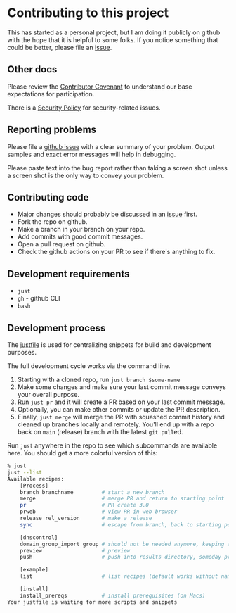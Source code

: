 # Contributing to this project

This has started as a personal project, but I am doing it publicly on github
with the hope that it is helpful to some folks.  If you notice something that
could be better, please file an [issue](../../../issues).

## Other docs

Please review the [Contributor Covenant](CODE_OF_CONDUCT.md) to understand our
base expectations for participation.

There is a [Security Policy](SECURITY.md) for security-related issues.

## Reporting problems

Please file a [github issue](../../../issues) with a clear summary of your problem.
Output samples and exact error messages will help in debugging.

Please paste text into the bug report rather than taking a screen shot
unless a screen shot is the only way to convey your problem.

## Contributing code

- Major changes should probably be discussed in an [issue](../../../issues) first.
- Fork the repo on github.
- Make a branch in your branch on your repo.
- Add commits with good commit messages.
- Open a pull request on github.
- Check the github actions on your PR to see if there's anything to fix.

## Development requirements

- `just`
- `gh` - github CLI
- `bash`

## Development process

The [justfile](../justfile) is used for centralizing snippets for build
and development purposes.

The full development cycle works via the command line.

1. Starting with a cloned repo, run `just branch $some-name`
1. Make some changes and make sure your last commit message conveys your
   overall purpose.
1. Run `just pr` and it will create a PR based on your last commit message.
1. Optionally, you can make other commits or update the PR description.
1. Finally, `just merge` will merge the PR with squashed commit history and
   cleaned up branches locally and remotely.  You'll end up with a repo back
   on `main` (release) branch with the latest `git pull`ed.

Run `just` anywhere in the repo to see which subcommands are available here.
You should get a more colorful version of this:

```bash
% just
just --list
Available recipes:
    [Process]
    branch branchname         # start a new branch
    merge                     # merge PR and return to starting point
    pr                        # PR create 3.0
    prweb                     # view PR in web browser
    release rel_version       # make a release
    sync                      # escape from branch, back to starting point

    [dnscontrol]
    domain_group_import group # should not be needed anymore, keeping as example
    preview                   # preview
    push                      # push into results directory, someday production

    [example]
    list                      # list recipes (default works without naming it)

    [install]
    install_prereqs           # install prerequisites (on Macs)
Your justfile is waiting for more scripts and snippets
```
